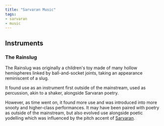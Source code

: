 ```yaml
---
title: "Sarvaran Music"
tags:
- sarvaran
- music
---
```


## Instruments
### The Rainslug
The Rainslug was originally a children's toy made of many hollow hemispheres linked by ball-and-socket joints, taking an appearance reminiscent of a slug.

It found use as an instrument first outside of the mainstream, used as percussion, akin to a shaker, alongside Sarvaran poetry.

However, as time went on, it found more use and was introduced into more snooty and higher-class performances. It may have been paired with poetry as outside of the mainstream, but also evolved use alongside poetic yodelling which was influenced by the pitch accent of [Sarvaran](languages/morellic/sarvaran/sarvaran.md).